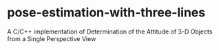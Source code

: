 # pose-estimation-with-three-lines
A C/C++ implementation of Determination of the Attitude of 3-D Objects from a Single Perspective View
